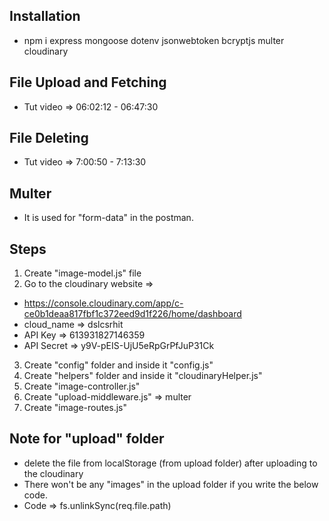 ## Installation
- npm i express mongoose dotenv jsonwebtoken bcryptjs multer cloudinary

## File Upload and Fetching
- Tut video => 06:02:12 - 06:47:30

## File Deleting 
- Tut video => 7:00:50 - 7:13:30

## Multer
- It is used for "form-data" in the postman.


## Steps
1. Create "image-model.js" file
2. Go to the cloudinary website => 
- https://console.cloudinary.com/app/c-ce0b1deaa817fbf1c372eed9d1f226/home/dashboard
- cloud_name => dslcsrhit
- API Key => 613931827146359
- API Secret => y9V-pEIS-UjU5eRpGrPfJuP31Ck
3. Create "config" folder and inside it "config.js"
4. Create "helpers" folder and inside it "cloudinaryHelper.js"
5. Create "image-controller.js"
6. Create "upload-middleware.js" => multer
7. Create "image-routes.js"

## Note for "upload" folder
- delete the file from localStorage (from upload folder) after uploading to the cloudinary
- There won't be any "images" in the upload folder if you write the below code.
- Code => fs.unlinkSync(req.file.path)
